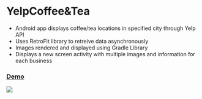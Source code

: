 # YelpCoffee&Tea
- Android app displays coffee/tea locations in specified city through Yelp API
- Uses RetroFit library to retreive data asynchronously 
- Images rendered and displayed using Gradle Library
- Displays a new screen activity with multiple images and information for each business
### [Demo](https://cdn.discordapp.com/attachments/701277128951595033/794407782715097128/screen-capture_11.gif)
![](https://cdn.discordapp.com/attachments/701277128951595033/794407782715097128/screen-capture_11.gif)

 

